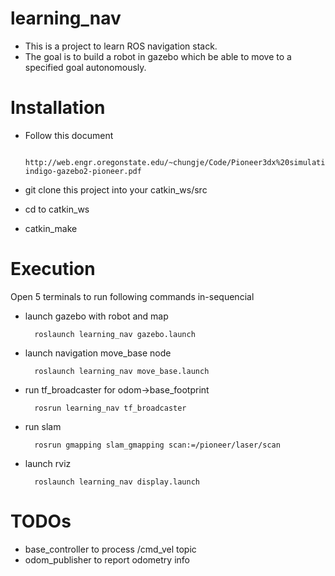 # learning_nav

* This is a project to learn ROS navigation stack.
* The goal is to build a robot in gazebo which be able to move to a specified goal autonomously. 

# Installation 
* Follow this document

        http://web.engr.oregonstate.edu/~chungje/Code/Pioneer3dx%20simulation/ros-indigo-gazebo2-pioneer.pdf

* git clone this project into your catkin_ws/src
* cd to catkin_ws
* catkin_make

# Execution

Open 5 terminals to run following commands in-sequencial

* launch gazebo with robot and map

        roslaunch learning_nav gazebo.launch

* launch navigation move_base node

        roslaunch learning_nav move_base.launch

* run tf_broadcaster for odom->base_footprint

        rosrun learning_nav tf_broadcaster

* run slam

        rosrun gmapping slam_gmapping scan:=/pioneer/laser/scan

* launch rviz

        roslaunch learning_nav display.launch   

# TODOs

* base_controller to process /cmd_vel topic
* odom_publisher to report odometry info 

